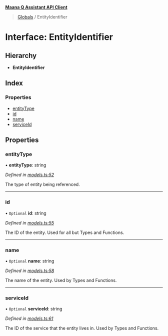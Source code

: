 **[Maana Q Assistant API Client](../README.md)**

> [Globals](../README.md) / EntityIdentifier

# Interface: EntityIdentifier

## Hierarchy

* **EntityIdentifier**

## Index

### Properties

* [entityType](entityidentifier.md#entitytype)
* [id](entityidentifier.md#id)
* [name](entityidentifier.md#name)
* [serviceId](entityidentifier.md#serviceid)

## Properties

### entityType

•  **entityType**: string

*Defined in [models.ts:52](https://github.com/maana-io/q-assistant-client/blob/develop/src/models.ts#L52)*

The type of entity being referenced.

___

### id

• `Optional` **id**: string

*Defined in [models.ts:55](https://github.com/maana-io/q-assistant-client/blob/develop/src/models.ts#L55)*

The ID of the entity. Used for all but Types and Functions.

___

### name

• `Optional` **name**: string

*Defined in [models.ts:58](https://github.com/maana-io/q-assistant-client/blob/develop/src/models.ts#L58)*

The name of the entity. Used by Types and Functions.

___

### serviceId

• `Optional` **serviceId**: string

*Defined in [models.ts:61](https://github.com/maana-io/q-assistant-client/blob/develop/src/models.ts#L61)*

The ID of the service that the entity lives in.  Used by Types and Functions.

